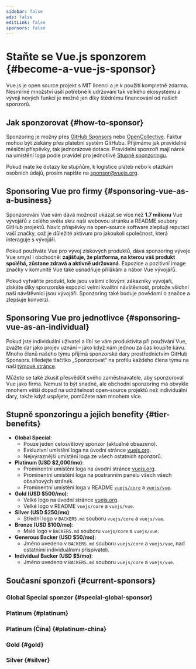 ```yaml
---
sidebar: false
ads: false
editLink: false
sponsors: false
---
```


<script setup>
import SponsorsGroup from '@theme/components/SponsorsGroup.vue'
</script>

# Staňte se Vue.js sponzorem {#become-a-vue-js-sponsor}

Vue.js je open source projekt s MIT licenci a je k použití kompletně zdarma.
Nesmírné množství úsilí potřebné k udržování tak velkého ekosystému a vývoji nových funkcí je možné jen díky štědrému financování od našich sponzorů.

## Jak sponzorovat {#how-to-sponsor}

Sponzoring je možný přes [GitHub Sponsors](https://github.com/sponsors/yyx990803) nebo [OpenCollective](https://opencollective.com/vuejs). Faktur mohou být získány přes platební systém GitHubu. Přijímáme jak pravidelné měsíční příspěvky, tak jednorázové dotace. Pravidelní sponzoři mají nárok na umístění loga podle pravidel pro jednotlivé [Stupně sponzoringu](#tier-benefits).

Pokud máte ke dotazy ke stupňům, k logistice plateb nebo k otázkám osobních údajů, prosím napište na [sponsor@vuejs.org](mailto:sponsor@vuejs.org).

## Sponsoring Vue pro firmy {#sponsoring-vue-as-a-business}

Sponzorování Vue vám dává možnost ukázat se více než  **1.7 milionu** Vue vývojářů z&nbsp;celého světa skrz naši webovou stránku a README soubory GitHub projektů. Navíc příspěvky na open-source software zlepšují reputaci vaší značky, což je důležité aktivum pro jakoukoli společnost, která interaguje s vývojáři.

Pokud používáte Vue pro vývoj ziskových produktů, dává sponzoring vývoje Vue smysl i&nbsp;obchodně: **zajišťuje, že platforma, na kterou váš produkt spoléhá, zůstane zdravá a&nbsp;aktivně udržovaná**. Expozice a pozitivní image značky v komunitě Vue také usnadňuje přilákání a nábor Vue vývojářů.

Pokud vytváříte produkt, kde jsou vašimi cílovými zákazníky vývojáři, získáte díky sponzorské expozici velmi kvalitní návštěvnost, protože všichni naši návštěvníci jsou vývojáři. Sponzoring také buduje povědomí o značce a zlepšuje konverzi.

## Sponsoring Vue pro jednotlivce {#sponsoring-vue-as-an-individual}

Pokud jste individuální uživatel a líbí se vám produktivita při používání Vue, zvažte dar jako projev uznání – jako když nám jednou za čas koupíte kávu. Mnoho členů našeho týmu přijímá sponzorské dary prostřednictvím GitHub Sponsors. Hledejte tlačítko „Sponzorovat“ na profilu každého člena týmu na naší [týmové stránce](/about/team).

Můžete se také zkusit přesvědčit svého zaměstnavatele, aby sponzoroval Vue jako firma. Nemusí to být snadné, ale obchodní sponzoring má obvykle mnohem větší dopad na udržitelnost open-source projektů než individuální dary, takže když uspějete, pomůžete nám mnohem více.

## Stupně sponzoringu a jejich benefity {#tier-benefits}

- **Global Special**:
  - Pouze jeden celosvětový sponzor (aktuálně obsazeno).
  - Exkluzivní umístění loga na úvodní stránce [vuejs.org](/).
  - Nejvýraznější umístění loga ze všech ostatních sponzorů.
- **Platinum (USD $2,000/mo)**:
  - Prominentní umístění loga na úvodní stránce [vuejs.org](/).
  - Prominentní umístění loga na postranním panelu všech všech obsahových stránek.
  - Prominentní umístění loga v README [`vuejs/core`](https://github.com/vuejs/core) a [`vuejs/vue`](https://github.com/vuejs/core).
- **Gold (USD $500/mo)**:
  - Velké logo na úvodní stránce [vuejs.org](/).
  - Velké logo v README `vuejs/core` a `vuejs/vue`.
- **Silver (USD $250/mo)**:
  - Střední logo v `BACKERS.md` souboru `vuejs/core` a `vuejs/vue`.
- **Bronze (USD $100/mo)**:
  - Malé logo v `BACKERS.md` souboru `vuejs/core` a `vuejs/vue`.
- **Generous Backer (USD $50/mo)**:
  - Jméno uvedeno v `BACKERS.md` souboru `vuejs/core` a `vuejs/vue`, nad ostatními individuálními přispivateli.
- **Individual Backer (USD $5/mo)**:
  - Jméno uvedeno v `BACKERS.md` souboru `vuejs/core` a `vuejs/vue`.

## Současní sponzoři {#current-sponsors}

### Global Special sponzor {#special-global-sponsor}

<SponsorsGroup tier="special" placement="page" />

### Platinum {#platinum}

<SponsorsGroup tier="platinum" placement="page" />

### Platinum (Čína) {#platinum-china}

<SponsorsGroup tier="platinum_china" placement="page" />

### Gold {#gold}

<SponsorsGroup tier="gold" placement="page" />

### Silver {#silver}

<SponsorsGroup tier="silver" placement="page" />
